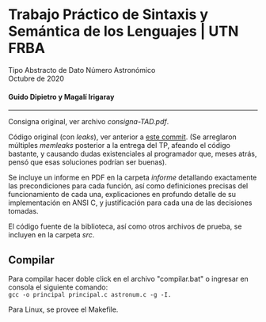 # Trabajo Práctico de Sintaxis y Semántica de los Lenguajes | UTN FRBA

Tipo Abstracto de Dato Número Astronómico  
Octubre de 2020

#### Guido Dipietro y Magalí Irigaray  

<hr>

Consigna original, ver archivo _consigna-TAD.pdf_.

Código original (con _leaks_), ver anterior a [este commit](https://github.com/GuidoDipietro/TAD_NumeroAstronomico/commit/2a71c4b589210f74e2ac6ee19a7d0da4798733c9). (Se arreglaron múltiples _memleaks_ posterior a la entrega del TP, afeando el código bastante, y causando dudas existenciales al programador que, meses atrás, pensó que esas soluciones podrían ser buenas).

Se incluye un informe en PDF en la carpeta _informe_ detallando exactamente las precondiciones para cada función, así como definiciones precisas del funcionamiento de cada una, explicaciones en profundo detalle de su implementación en ANSI C, y justificación para cada una de las decisiones tomadas.

El código fuente de la biblioteca, así como otros archivos de prueba, se incluyen en la carpeta _src_.

## Compilar
Para compilar hacer doble click en el archivo "compilar.bat" o ingresar en consola el siguiente comando:  
```gcc -o principal principal.c astronum.c -g -I.```

Para Linux, se provee el Makefile.